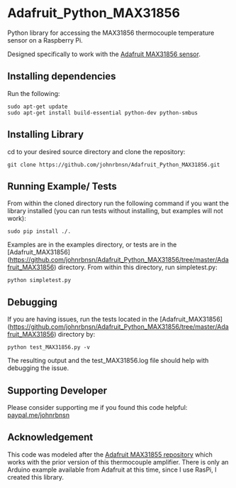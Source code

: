 Adafruit_Python_MAX31856
========================

Python library for accessing the MAX31856 thermocouple temperature sensor on a Raspberry Pi.

Designed specifically to work with the [Adafruit MAX31856 sensor](https://www.adafruit.com/products/3263).

Installing dependencies
-----------------------
Run the following:

````
sudo apt-get update
sudo apt-get install build-essential python-dev python-smbus
````

Installing Library
------------------

cd to your desired source directory and clone the repository:

````
git clone https://github.com/johnrbnsn/Adafruit_Python_MAX31856.git
````

Running Example/ Tests
----------------------

From within the cloned directory run the following command if you want the library installed (you can run tests without installing, but examples will not work):

````
sudo pip install ./.
````

Examples are in the examples directory, or tests are in the [Adafruit\_MAX31856] (https://github.com/johnrbnsn/Adafruit_Python_MAX31856/tree/master/Adafruit_MAX31856) directory.  From within this directory, run simpletest.py:

````
python simpletest.py
````

Debugging
---------

If you are having issues, run the tests located in the [Adafruit\_MAX31856] (https://github.com/johnrbnsn/Adafruit_Python_MAX31856/tree/master/Adafruit_MAX31856) directory by:

````
python test_MAX31856.py -v
````

The resulting output and the test_MAX31856.log file should help with debugging the issue.

Supporting Developer
--------------------
Please consider supporting me if you found this code helpful: [paypal.me/johnrbnsn](http://paypal.me/johnrbnsn)

Acknowledgement
---------------
This code was modeled after the [Adafruit MAX31855 repository](https://github.com/adafruit/Adafruit_Python_MAX31855) which works with the prior version of this thermocouple amplifier.  There is only an Arduino example available from Adafruit at this time, since I use RasPi, I created this library.
